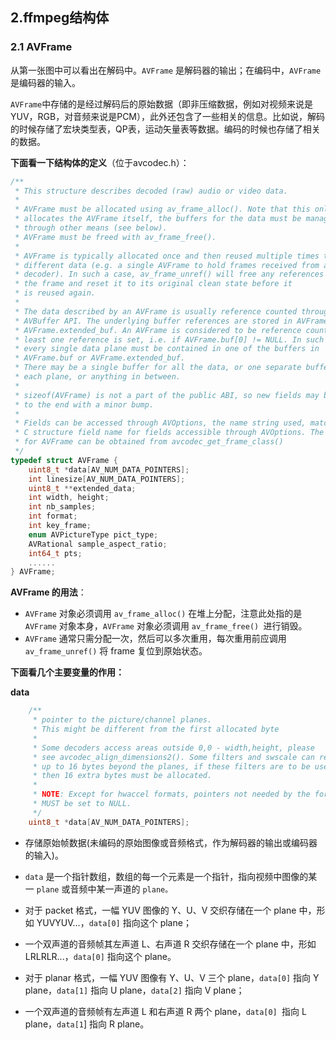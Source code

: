 ## 2.ffmpeg结构体

### 2.1 AVFrame

从第一张图中可以看出在解码中。`AVFrame` 是解码器的输出；在编码中，`AVFrame` 是编码器的输入。

`AVFrame`中存储的是经过解码后的原始数据（即非压缩数据，例如对视频来说是YUV，RGB，对音频来说是PCM），此外还包含了一些相关的信息。比如说，解码的时候存储了宏块类型表，QP表，运动矢量表等数据。编码的时候也存储了相关的数据。

**下面看一下结构体的定义**（位于avcodec.h）：

```c
/**
 * This structure describes decoded (raw) audio or video data.
 *
 * AVFrame must be allocated using av_frame_alloc(). Note that this only
 * allocates the AVFrame itself, the buffers for the data must be managed
 * through other means (see below).
 * AVFrame must be freed with av_frame_free().
 *
 * AVFrame is typically allocated once and then reused multiple times to hold
 * different data (e.g. a single AVFrame to hold frames received from a
 * decoder). In such a case, av_frame_unref() will free any references held by
 * the frame and reset it to its original clean state before it
 * is reused again.
 *
 * The data described by an AVFrame is usually reference counted through the
 * AVBuffer API. The underlying buffer references are stored in AVFrame.buf /
 * AVFrame.extended_buf. An AVFrame is considered to be reference counted if at
 * least one reference is set, i.e. if AVFrame.buf[0] != NULL. In such a case,
 * every single data plane must be contained in one of the buffers in
 * AVFrame.buf or AVFrame.extended_buf.
 * There may be a single buffer for all the data, or one separate buffer for
 * each plane, or anything in between.
 *
 * sizeof(AVFrame) is not a part of the public ABI, so new fields may be added
 * to the end with a minor bump.
 *
 * Fields can be accessed through AVOptions, the name string used, matches the
 * C structure field name for fields accessible through AVOptions. The AVClass
 * for AVFrame can be obtained from avcodec_get_frame_class()
 */
typedef struct AVFrame {
    uint8_t *data[AV_NUM_DATA_POINTERS];
    int linesize[AV_NUM_DATA_POINTERS];
    uint8_t **extended_data;
    int width, height;
    int nb_samples;
    int format;
    int key_frame;
    enum AVPictureType pict_type;
    AVRational sample_aspect_ratio;
    int64_t pts;
    ......
} AVFrame;
```

**AVFrame 的用法**：

- `AVFrame` 对象必须调用 `av_frame_alloc()` 在堆上分配，注意此处指的是 `AVFrame` 对象本身，`AVFrame` 对象必须调用 `av_frame_free() `进行销毁。
- `AVFrame` 通常只需分配一次，然后可以多次重用，每次重用前应调用 `av_frame_unref()` 将 frame 复位到原始状态。

**下面看几个主要变量的作用：**

**data**

```c
    /**
     * pointer to the picture/channel planes.
     * This might be different from the first allocated byte
     *
     * Some decoders access areas outside 0,0 - width,height, please
     * see avcodec_align_dimensions2(). Some filters and swscale can read
     * up to 16 bytes beyond the planes, if these filters are to be used,
     * then 16 extra bytes must be allocated.
     *
     * NOTE: Except for hwaccel formats, pointers not needed by the format
     * MUST be set to NULL.
     */
    uint8_t *data[AV_NUM_DATA_POINTERS];
```
- 存储原始帧数据(未编码的原始图像或音频格式，作为解码器的输出或编码器的输入)。
- `data` 是一个指针数组，数组的每一个元素是一个指针，指向视频中图像的某一 `plane` 或音频中某一声道的 `plane。`

- 对于 packet 格式，一幅 YUV 图像的 Y、U、V 交织存储在一个 plane 中，形如 YUVYUV...，`data[0]` 指向这个 plane；
- 一个双声道的音频帧其左声道 L、右声道 R 交织存储在一个 plane 中，形如 LRLRLR...，`data[0]` 指向这个 plane。
- 对于 planar 格式，一幅 YUV 图像有 Y、U、V 三个 plane，`data[0]` 指向 Y plane，`data[1]` 指向 U plane，`data[2]` 指向 V plane；
- 一个双声道的音频帧有左声道 L 和右声道 R 两个 plane，`data[0] `指向 L plane，`data[1`] 指向 R plane。


